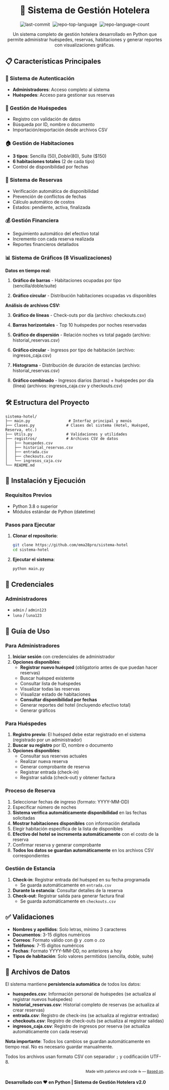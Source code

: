 <div align="center" class="text-center">
<h1>🏨 Sistema de Gestión Hotelera</h1>

<img alt="last-commit" src="https://img.shields.io/github/last-commit/ema28pro/sistema-hotel?style=flat&amp;logo=git&amp;logoColor=white&amp;color=0080ff" class="inline-block mx-1" style="margin: 0px 2px;">
<img alt="repo-top-language" src="https://img.shields.io/github/languages/top/ema28pro/sistema-hotel?style=flat&amp;color=0080ff" class="inline-block mx-1" style="margin: 0px 2px;">
<img alt="repo-language-count" src="https://img.shields.io/github/languages/count/ema28pro/sistema-hotel?style=flat&amp;color=0080ff" class="inline-block mx-1" style="margin: 0px 2px;">
</div>

<p align="center">Un sistema completo de gestión hotelera desarrollado en Python que permite administrar huéspedes, reservas, habitaciones y generar reportes con visualizaciones gráficas.</p>

## 📋 Características Principales

### 🔐 Sistema de Autenticación
- **Administradores**: Acceso completo al sistema
- **Huéspedes**: Acceso para gestionar sus reservas

### 👥 Gestión de Huéspedes
- Registro con validación de datos
- Búsqueda por ID, nombre o documento
- Importación/exportación desde archivos CSV

### 🏠 Gestión de Habitaciones
- **3 tipos**: Sencilla ($50), Doble ($80), Suite ($150)
- **6 habitaciones totales** (2 de cada tipo)
- Control de disponibilidad por fechas

### 📅 Sistema de Reservas
- Verificación automática de disponibilidad
- Prevención de conflictos de fechas
- Cálculo automático de costos
- Estados: pendiente, activa, finalizada

### 💰 Gestión Financiera
- Seguimiento automático del efectivo total
- Incremento con cada reserva realizada
- Reportes financieros detallados

### 📊 Sistema de Gráficos (8 Visualizaciones)

**Datos en tiempo real:**

   1. **Gráfico de barras** - Habitaciones ocupadas por tipo (sencilla/doble/suite)

   2. **Gráfico circular** - Distribución habitaciones ocupadas vs disponibles


**Análisis de archivos CSV:**

   3. **Gráfico de líneas** - Check-outs por día (archivo: checkouts.csv)

   4. **Barras horizontales** - Top 10 huéspedes por noches reservadas

   5. **Gráfico de dispersión** - Relación noches vs total pagado (archivo: historial_reservas.csv)

   6. **Gráfico circular** - Ingresos por tipo de habitación (archivo: ingresos_caja.csv)

   7. **Histograma** - Distribución de duración de estancias (archivo: historial_reservas.csv)

   8. **Gráfico combinado** - Ingresos diarios (barras) + huéspedes por día (línea) (archivos: ingresos_caja.csv y checkouts.csv)

## 🛠️ Estructura del Proyecto

```
sistema-hotel/
├── main.py                 # Interfaz principal y menús
├── Clases.py              # Clases del sistema (Hotel, Huésped, Reserva, etc.)
├── Utils.py               # Validaciones y utilidades
├── registros/             # Archivos CSV de datos
│   ├── huespedes.csv
│   ├── historial_reservas.csv
│   ├── entrada.csv
│   ├── checkouts.csv
│   └── ingresos_caja.csv
└── README.md
```

## 🚀 Instalación y Ejecución

### Requisitos Previos
- Python 3.8 o superior
- Módulos estándar de Python (datetime)

### Pasos para Ejecutar

1. **Clonar el repositorio**:
   ```bash
   git clone https://github.com/ema28pro/sistema-hotel
   cd sistema-hotel
   ```

2. **Ejecutar el sistema**:
   ```bash
   python main.py
   ```

## 🔑 Credenciales

### Administradores
- `admin` / `admin123`
- `luna` / `luna123`

## 📱 Guía de Uso

### Para Administradores

1. **Iniciar sesión** con credenciales de administrador
2. **Opciones disponibles**:
   - **Registrar nuevo huésped** (obligatorio antes de que puedan hacer reservas)
   - Buscar huésped existente
   - Consultar lista de huéspedes
   - Visualizar todas las reservas
   - Visualizar estado de habitaciones
   - **Consultar disponibilidad por fechas**
   - Generar reportes del hotel (incluyendo efectivo total)
   - Generar gráficos

### Para Huéspedes

1. **Registro previo**: El huésped debe estar registrado en el sistema (registrado por un administrador)
2. **Buscar su registro** por ID, nombre o documento
3. **Opciones disponibles**:
   - Consultar sus reservas actuales
   - Realizar nueva reserva
   - Generar comprobante de reserva
   - Registrar entrada (check-in)
   - Registrar salida (check-out) y obtener factura

### Proceso de Reserva

1. Seleccionar fechas de ingreso (formato: YYYY-MM-DD)
2. Especificar número de noches
3. **Sistema verifica automáticamente disponibilidad** en las fechas solicitadas
4. **Mostrar habitaciones disponibles** con información detallada
5. Elegir habitación específica de la lista de disponibles
6. **Efectivo del hotel se incrementa automáticamente** con el costo de la reserva
7. Confirmar reserva y generar comprobante
8. **Todos los datos se guardan automáticamente** en los archivos CSV correspondientes

### Gestión de Estancia

1. **Check-in**: Registrar entrada del huésped en su fecha programada
   - Se guarda automáticamente en `entrada.csv`
2. **Durante la estancia**: Consultar detalles de la reserva
3. **Check-out**: Registrar salida para generar factura final
   - Se guarda automáticamente en `checkouts.csv`

## ✅ Validaciones

- **Nombres y apellidos**: Solo letras, mínimo 3 caracteres
- **Documentos**: 3-15 dígitos numéricos
- **Correos**: Formato válido con @ y .com o .co
- **Teléfonos**: 7-15 dígitos numéricos
- **Fechas**: Formato YYYY-MM-DD, no anteriores a hoy
- **Tipos de habitación**: Solo valores permitidos (sencilla, doble, suite)

## 💾 Archivos de Datos

El sistema mantiene **persistencia automática** de todos los datos:

- **huespedes.csv**: Información personal de huéspedes (se actualiza al registrar nuevos huéspedes)
- **historial_reservas.csv**: Historial completo de reservas (se actualiza al crear reservas)
- **entrada.csv**: Registro de check-ins (se actualiza al registrar entradas)
- **checkouts.csv**: Registro de check-outs (se actualiza al registrar salidas)
- **ingresos_caja.csv**: Registro de ingresos por reserva (se actualiza automáticamente con cada reserva)

**Nota importante**: Todos los cambios se guardan automáticamente en tiempo real. No es necesario guardar manualmente.

Todos los archivos usan formato CSV con separador `;` y codificación UTF-8.

<div align="right"><sub >Made with patience and code ☕ — <a href="https://github.com/JessicaDiaz07/Hotel-Redenci-n" >Based on</a>.</sub></div>

**Desarrollado con ❤️ en Python | Sistema de Gestión Hotelera v2.0**